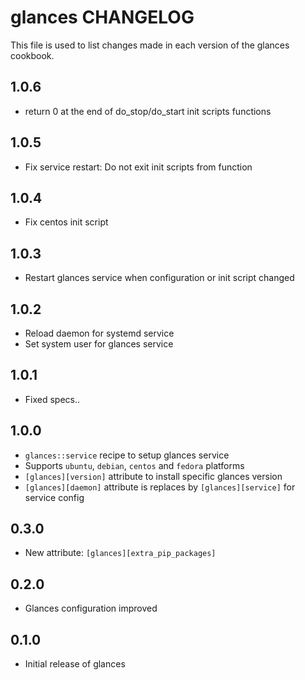 # glances CHANGELOG

This file is used to list changes made in each version of the glances cookbook.

## 1.0.6
- return 0 at the end of do_stop/do_start init scripts functions

## 1.0.5
- Fix service restart: Do not exit init scripts from function

## 1.0.4
- Fix centos init script

## 1.0.3
- Restart glances service when configuration or init script changed

## 1.0.2
- Reload daemon for systemd service
- Set system user for glances service

## 1.0.1
- Fixed specs..

## 1.0.0
- `glances::service` recipe to setup glances service
- Supports `ubuntu`, `debian`, `centos` and `fedora` platforms
- `[glances][version]` attribute to install specific glances version
- `[glances][daemon]` attribute is replaces by `[glances][service]` for service config

## 0.3.0
- New attribute: `[glances][extra_pip_packages]`

## 0.2.0
- Glances configuration improved

## 0.1.0
- Initial release of glances
